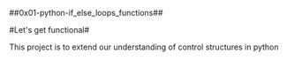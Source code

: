 ##0x01-python-if_else_loops_functions##

#Let's get functional#

This project is to extend our understanding of control structures in python